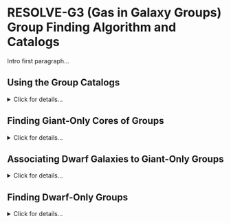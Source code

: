 # RESOLVE-G3 (Gas in Galaxy Groups) Group Finding Algorithm and Catalogs

Intro first paragraph...


## Using the Group Catalogs
<details><summary>Click for details...</summary>

</details>

## Finding Giant-Only Cores of Groups
<details><summary>Click for details...</summary>

Some details on this...


</details>

## Associating Dwarf Galaxies to Giant-Only Groups
<details><summary>Click for details...</summary>

Some details on this...


</details>

## Finding Dwarf-Only Groups
<details><summary>Click for details...</summary>

Some details on this...



</details>
